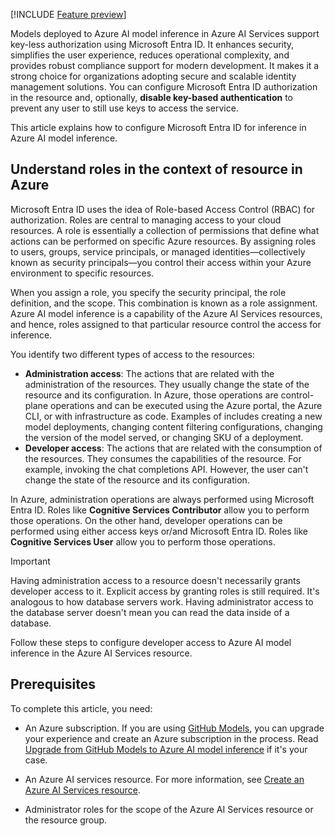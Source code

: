 [!INCLUDE [Feature preview](../../../../ai-studio/includes/feature-preview.md)]

Models deployed to Azure AI model inference in Azure AI Services support key-less authorization using Microsoft Entra ID. It enhances security, simplifies the user experience, reduces operational complexity, and provides robust compliance support for modern development. It makes it a strong choice for organizations adopting secure and scalable identity management solutions. You can configure Microsoft Entra ID authorization in the resource and, optionally, **disable key-based authentication** to prevent any user to still use keys to access the service.

This article explains how to configure Microsoft Entra ID for inference in Azure AI model inference.

## Understand roles in the context of resource in Azure

Microsoft Entra ID uses the idea of Role-based Access Control (RBAC) for authorization. Roles are central to managing access to your cloud resources. A role is essentially a collection of permissions that define what actions can be performed on specific Azure resources. By assigning roles to users, groups, service principals, or managed identities—collectively known as security principals—you control their access within your Azure environment to specific resources.

When you assign a role, you specify the security principal, the role definition, and the scope. This combination is known as a role assignment. Azure AI model inference is a capability of the Azure AI Services resources, and hence, roles assigned to that particular resource control the access for inference.

You identify two different types of access to the resources:

* **Administration access**: The actions that are related with the administration of the resources. They usually change the state of the resource and its configuration. In Azure, those operations are control-plane operations and can be executed using the Azure portal, the Azure CLI, or with infrastructure as code. Examples of includes creating a new model deployments, changing content filtering configurations, changing the version of the model served, or changing SKU of a deployment.
* **Developer access**: The actions that are related with the consumption of the resources. They consumes the capabilities of the resource. For example, invoking the chat completions API. However, the user can't change the state of the resource and its configuration.

In Azure, administration operations are always performed using Microsoft Entra ID. Roles like **Cognitive Services Contributor** allow you to perform those operations. On the other hand, developer operations can be performed using either access keys or/and Microsoft Entra ID. Roles like **Cognitive Services User** allow you to perform those operations.

> [!IMPORTANT]
> Having administration access to a resource doesn't necessarily grants developer access to it. Explicit access by granting roles is still required. It's analogous to how database servers work. Having administrator access to the database server doesn't mean you can read the data inside of a database.

Follow these steps to configure developer access to Azure AI model inference in the Azure AI Services resource.

## Prerequisites

To complete this article, you need:

* An Azure subscription. If you are using [GitHub Models](https://docs.github.com/en/github-models/), you can upgrade your experience and create an Azure subscription in the process. Read [Upgrade from GitHub Models to Azure AI model inference](../../how-to/quickstart-github-models.md) if it's your case.

* An Azure AI services resource. For more information, see [Create an Azure AI Services resource](/articles/ai-foundry/model-inference/how-to/quickstart-create-resources.md).

* Administrator roles for the scope of the Azure AI Services resource or the resource group.
